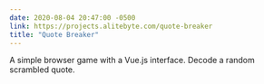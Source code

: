 ```yaml
---
date: 2020-08-04 20:47:00 -0500
link: https://projects.alitebyte.com/quote-breaker
title: "Quote Breaker"
---
```


A simple browser game with a Vue.js interface. Decode a random scrambled quote.

